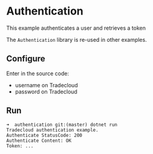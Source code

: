 # Authentication

This example authenticates a user and retrieves a token

The `Authentication` library is re-used in other examples.

## Configure

Enter in the source code:
- username on Tradecloud
- password on Tradecloud

## Run

```
➜  authentication git:(master) dotnet run
Tradecloud authentication example.
Authenticate StatusCode: 200
Authenticate Content: OK
Token: ...
```
